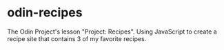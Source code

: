 # odin-recipes
The Odin Project's lesson "Project: Recipes". Using JavaScript to create a recipe site that contains 3 of my favorite recipes.
